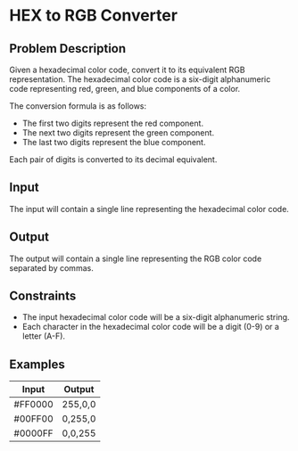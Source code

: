 # HEX to RGB Converter

## Problem Description
Given a hexadecimal color code, convert it to its equivalent RGB representation. The hexadecimal color code is a six-digit alphanumeric code representing red, green, and blue components of a color.

The conversion formula is as follows:
- The first two digits represent the red component.
- The next two digits represent the green component.
- The last two digits represent the blue component.

Each pair of digits is converted to its decimal equivalent.

## Input
The input will contain a single line representing the hexadecimal color code.

## Output
The output will contain a single line representing the RGB color code separated by commas.

## Constraints
- The input hexadecimal color code will be a six-digit alphanumeric string.
- Each character in the hexadecimal color code will be a digit (0-9) or a letter (A-F).

## Examples
|Input|Output|
|-|-|
|#FF0000|255,0,0|
|#00FF00|0,255,0|
|#0000FF|0,0,255|